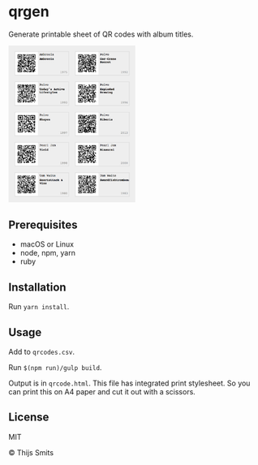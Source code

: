 # qrgen

Generate printable sheet of QR codes with album titles.

<img src="images/sheet-example.png" alt="qr sheet example" width="250">

## Prerequisites

* macOS or Linux
* node, npm, yarn
* ruby

## Installation

Run `yarn install`.

## Usage

Add to `qrcodes.csv`.

Run `$(npm run)/gulp build`.

Output is in `qrcode.html`. This file has integrated print stylesheet. So you can print this on A4 paper and cut it out with a scissors.

## License

MIT 

&copy; Thijs Smits
